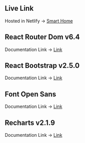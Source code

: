 ## Live Link
Hosted in Netlify -> [Smart Home](https://mushfiqs-smart-home.netlify.app/)

## React Router Dom v6.4 
Documentation Link -> [Link](https://reactrouter.com/en/main/start/overview)

## React Bootstrap v2.5.0
Documentation Link -> [Link](https://react-bootstrap.netlify.app/)

## Font Open Sans
Documentation Link -> [Link](https://fonts.google.com/)

## Recharts v2.1.9
Documentation Link -> [Link](https://recharts.org/en-US/)
